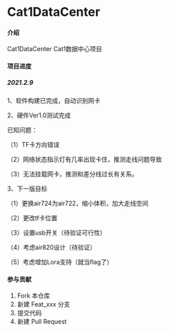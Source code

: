 # Cat1DataCenter

#### 介绍
Cat1DataCenter 
Cat1数据中心项目

#### 项目进度

##### 2021.2.9

1、软件构建已完成，自动识别网卡

2、硬件Ver1.0测试完成

已知问题：

（1）TF卡方向错误

（2）网络状态指示灯有几率出现卡住，推测走线问题导致

（3）无法挂载网卡，推测和差分线过长有关系。

3、下一版目标

（1）更换air724为air722，缩小体积，加大走线空间

（2）更改tf卡位置

（3）设置usb开关（待验证可行性）

（4）考虑air820设计（待验证）

（5）考虑增加Lora支持（就当flag了）

#### 参与贡献

1.  Fork 本仓库
2.  新建 Feat_xxx 分支
3.  提交代码
4.  新建 Pull Request
